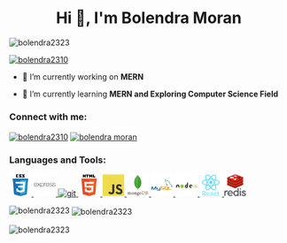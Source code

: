 <h1 align="center">Hi 👋, I'm Bolendra Moran</h1>

<p align="left"> <img src="https://komarev.com/ghpvc/?username=bolendra2323&label=Profile%20views&color=0e75b6&style=flat" alt="bolendra2323" /> </p>

<p align="left"> <a href="https://twitter.com/bolendra2310" target="blank"><img src="https://img.shields.io/twitter/follow/bolendra2310?logo=twitter&style=for-the-badge" alt="bolendra2310" /></a> </p>

- 🔭 I’m currently working on **MERN**

- 🌱 I’m currently learning **MERN and Exploring Computer Science Field**

<h3 align="left">Connect with me:</h3>
<p align="left">
<a href="https://twitter.com/bolendra2310" target="blank"><img align="center" src="https://raw.githubusercontent.com/rahuldkjain/github-profile-readme-generator/master/src/images/icons/Social/twitter.svg" alt="bolendra2310" height="30" width="40" /></a>
<a href="https://linkedin.com/in/bolendra moran" target="blank"><img align="center" src="https://raw.githubusercontent.com/rahuldkjain/github-profile-readme-generator/master/src/images/icons/Social/linked-in-alt.svg" alt="bolendra moran" height="30" width="40" /></a>
</p>

<h3 align="left">Languages and Tools:</h3>
<p align="left"> <a href="https://www.w3schools.com/css/" target="_blank" rel="noreferrer"> <img src="https://raw.githubusercontent.com/devicons/devicon/master/icons/css3/css3-original-wordmark.svg" alt="css3" width="40" height="40"/> </a> <a href="https://expressjs.com" target="_blank" rel="noreferrer"> <img src="https://raw.githubusercontent.com/devicons/devicon/master/icons/express/express-original-wordmark.svg" alt="express" width="40" height="40"/> </a> <a href="https://git-scm.com/" target="_blank" rel="noreferrer"> <img src="https://www.vectorlogo.zone/logos/git-scm/git-scm-icon.svg" alt="git" width="40" height="40"/> </a> <a href="https://www.w3.org/html/" target="_blank" rel="noreferrer"> <img src="https://raw.githubusercontent.com/devicons/devicon/master/icons/html5/html5-original-wordmark.svg" alt="html5" width="40" height="40"/> </a> <a href="https://developer.mozilla.org/en-US/docs/Web/JavaScript" target="_blank" rel="noreferrer"> <img src="https://raw.githubusercontent.com/devicons/devicon/master/icons/javascript/javascript-original.svg" alt="javascript" width="40" height="40"/> </a> <a href="https://www.mongodb.com/" target="_blank" rel="noreferrer"> <img src="https://raw.githubusercontent.com/devicons/devicon/master/icons/mongodb/mongodb-original-wordmark.svg" alt="mongodb" width="40" height="40"/> </a> <a href="https://www.mysql.com/" target="_blank" rel="noreferrer"> <img src="https://raw.githubusercontent.com/devicons/devicon/master/icons/mysql/mysql-original-wordmark.svg" alt="mysql" width="40" height="40"/> </a> <a href="https://nodejs.org" target="_blank" rel="noreferrer"> <img src="https://raw.githubusercontent.com/devicons/devicon/master/icons/nodejs/nodejs-original-wordmark.svg" alt="nodejs" width="40" height="40"/> </a> <a href="https://reactjs.org/" target="_blank" rel="noreferrer"> <img src="https://raw.githubusercontent.com/devicons/devicon/master/icons/react/react-original-wordmark.svg" alt="react" width="40" height="40"/> </a> <a href="https://redis.io" target="_blank" rel="noreferrer"> <img src="https://raw.githubusercontent.com/devicons/devicon/master/icons/redis/redis-original-wordmark.svg" alt="redis" width="40" height="40"/> </a> </p>

<p><img align="left" src="https://github-readme-stats.vercel.app/api/top-langs?username=bolendra2323&show_icons=true&locale=en&layout=compact" alt="bolendra2323" /></p>

<p>&nbsp;<img align="center" src="https://github-readme-stats.vercel.app/api?username=bolendra2323&show_icons=true&locale=en" alt="bolendra2323" /></p>

<p><img align="center" src="https://github-readme-streak-stats.herokuapp.com/?user=bolendra2323&" alt="bolendra2323" /></p>
